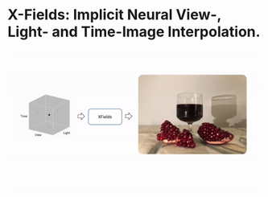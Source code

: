 # X-Fields: Implicit Neural View-, Light- and Time-Image Interpolation.
<img src = "img/teaser.gif" >
